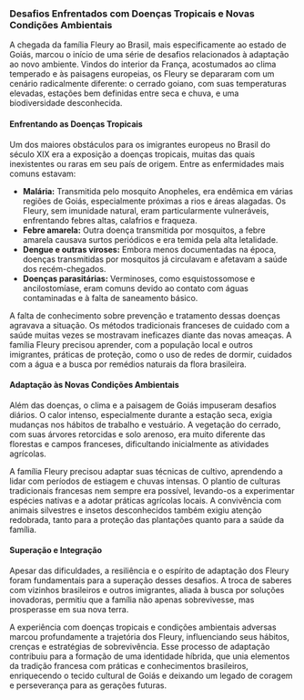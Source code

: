 ### Desafios Enfrentados com Doenças Tropicais e Novas Condições Ambientais

A chegada da família Fleury ao Brasil, mais especificamente ao estado de Goiás, marcou o início de uma série de desafios relacionados à adaptação ao novo ambiente. Vindos do interior da França, acostumados ao clima temperado e às paisagens europeias, os Fleury se depararam com um cenário radicalmente diferente: o cerrado goiano, com suas temperaturas elevadas, estações bem definidas entre seca e chuva, e uma biodiversidade desconhecida.

#### Enfrentando as Doenças Tropicais

Um dos maiores obstáculos para os imigrantes europeus no Brasil do século XIX era a exposição a doenças tropicais, muitas das quais inexistentes ou raras em seu país de origem. Entre as enfermidades mais comuns estavam:

- **Malária:** Transmitida pelo mosquito Anopheles, era endêmica em várias regiões de Goiás, especialmente próximas a rios e áreas alagadas. Os Fleury, sem imunidade natural, eram particularmente vulneráveis, enfrentando febres altas, calafrios e fraqueza.
- **Febre amarela:** Outra doença transmitida por mosquitos, a febre amarela causava surtos periódicos e era temida pela alta letalidade.
- **Dengue e outras viroses:** Embora menos documentadas na época, doenças transmitidas por mosquitos já circulavam e afetavam a saúde dos recém-chegados.
- **Doenças parasitárias:** Verminoses, como esquistossomose e ancilostomíase, eram comuns devido ao contato com águas contaminadas e à falta de saneamento básico.

A falta de conhecimento sobre prevenção e tratamento dessas doenças agravava a situação. Os métodos tradicionais franceses de cuidado com a saúde muitas vezes se mostravam ineficazes diante das novas ameaças. A família Fleury precisou aprender, com a população local e outros imigrantes, práticas de proteção, como o uso de redes de dormir, cuidados com a água e a busca por remédios naturais da flora brasileira.

#### Adaptação às Novas Condições Ambientais

Além das doenças, o clima e a paisagem de Goiás impuseram desafios diários. O calor intenso, especialmente durante a estação seca, exigia mudanças nos hábitos de trabalho e vestuário. A vegetação do cerrado, com suas árvores retorcidas e solo arenoso, era muito diferente das florestas e campos franceses, dificultando inicialmente as atividades agrícolas.

A família Fleury precisou adaptar suas técnicas de cultivo, aprendendo a lidar com períodos de estiagem e chuvas intensas. O plantio de culturas tradicionais francesas nem sempre era possível, levando-os a experimentar espécies nativas e a adotar práticas agrícolas locais. A convivência com animais silvestres e insetos desconhecidos também exigiu atenção redobrada, tanto para a proteção das plantações quanto para a saúde da família.

#### Superação e Integração

Apesar das dificuldades, a resiliência e o espírito de adaptação dos Fleury foram fundamentais para a superação desses desafios. A troca de saberes com vizinhos brasileiros e outros imigrantes, aliada à busca por soluções inovadoras, permitiu que a família não apenas sobrevivesse, mas prosperasse em sua nova terra.

A experiência com doenças tropicais e condições ambientais adversas marcou profundamente a trajetória dos Fleury, influenciando seus hábitos, crenças e estratégias de sobrevivência. Esse processo de adaptação contribuiu para a formação de uma identidade híbrida, que unia elementos da tradição francesa com práticas e conhecimentos brasileiros, enriquecendo o tecido cultural de Goiás e deixando um legado de coragem e perseverança para as gerações futuras.